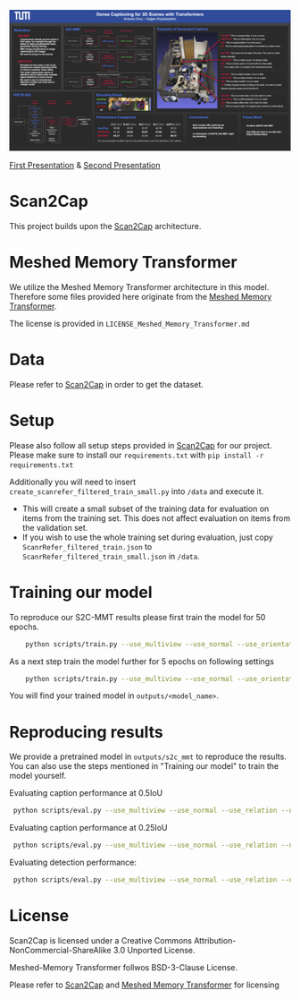 ![Final Poster](presentation/Poster.png)

[First Presentation](presentation/1st_Presentation.pdf) & [Second Presentation](presentation/2nd_Presentation.pdf)

# Scan2Cap
This project builds upon the [Scan2Cap](https://github.com/daveredrum/Scan2Cap) architecture.

# Meshed Memory Transformer
We utilize the Meshed Memory Transformer architecture in this model. Therefore some files provided here originate from the [Meshed Memory Transformer](https://github.com/aimagelab/meshed-memory-transformer).

The license is provided in `LICENSE_Meshed_Memory_Transformer.md`
# Data
Please refer to [Scan2Cap](https://github.com/daveredrum/Scan2Cap) in order to get the dataset.

# Setup
Please also follow all setup steps provided in [Scan2Cap](https://github.com/daveredrum/Scan2Cap) for our project. Please make sure to install our `requirements.txt` with `pip install -r requirements.txt`

Additionally you will need to insert `create_scanrefer_filtered_train_small.py` into `/data` and execute it.
- This will create a small subset of the training data for evaluation on items from the training set. This does not affect evaluation on items from the validation set.
- If you wish to use the whole training set during evaluation, just copy `ScanrRefer_filtered_train.json` to  `ScanrRefer_filtered_train_small.json` in `/data`.

# Training our model
To reproduce our S2C-MMT results please first train the model for 50 epochs.
```bash
    python scripts/train.py --use_multiview --use_normal --use_orientation --use_relation --num_graph_steps 2 --num_locals 10 --batch_size=18 --epoch=50 --lr=0.001 --val_step=2000 --wd=0.0001 --transformer_dropout=0.1 --attention_module_memory_slots=20 --d_model=192 --transformer_d_ff=1024 --no_beam_search --transformer_d_k=32 --transformer_d_v=32 --no_encoder
```
As a next step train the model further for 5 epochs on following settings
```bash
    python scripts/train.py --use_multiview --use_normal --use_orientation --use_relation --num_graph_steps 2 --num_locals 10 --batch_size=18 --epoch=50 --lr=0.0001 --val_step=100 --wd=1e-4 --transformer_dropout=0.1 --attention_module_memory_slots=20 --d_model=192 --transformer_d_ff=1024 --no_beam_search --transformer_d_k=32 --transformer_d_v=32 --use_checkpoint=<model_name> --no_encoder --load_best
```
You will find your trained model in `outputs/<model_name>`.
# Reproducing results
We provide a pretrained model in `outputs/s2c_mmt` to reproduce the results. You can also use the steps mentioned in "Training our model" to train the model yourself.

Evaluating caption performance at 0.5IoU
```bash
 python scripts/eval.py --use_multiview --use_normal --use_relation --num_graph_steps 2 --num_locals 10 --batch_size=8 --transformer_dropout=0 --attention_module_memory_slots=20 --d_model=192 --transformer_d_ff=1024 --transformer_d_k=32 --transformer_d_v=32 --folder <model_name> --min_iou=0.5 --eval_caption --beam_size 2 --no_encoder 
```
Evaluating caption performance at 0.25IoU
```bash
 python scripts/eval.py --use_multiview --use_normal --use_relation --num_graph_steps 2 --num_locals 10 --batch_size=8 --transformer_dropout=0 --attention_module_memory_slots=20 --d_model=192 --transformer_d_ff=1024 --transformer_d_k=32 --transformer_d_v=32 --folder <model_name> --min_iou=0.25 --eval_caption --beam_size 2 --no_encoder 
```
Evaluating detection performance:
```bash
 python scripts/eval.py --use_multiview --use_normal --use_relation --num_graph_steps 2 --num_locals 10 --batch_size=8 --transformer_dropout=0 --attention_module_memory_slots=20 --d_model=192 --transformer_d_ff=1024 --transformer_d_k=32 --transformer_d_v=32 --folder <model_name> --eval_detection --no_beam_search --no_encoder 
```

# License
Scan2Cap is licensed under a Creative Commons Attribution-NonCommercial-ShareAlike 3.0 Unported License.

Meshed-Memory Transformer follwos BSD-3-Clause License.

Please refer to [Scan2Cap](https://github.com/daveredrum/Scan2Cap) and [Meshed Memory Transformer](https://github.com/aimagelab/meshed-memory-transformer) for licensing